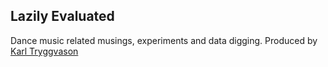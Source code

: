 ## Lazily Evaluated

Dance music related musings, experiments and data digging. Produced by [Karl Tryggvason](http://karltryggvason.com)